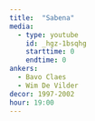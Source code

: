 ```yaml
---
title:  "Sabena"
media:
  - type: youtube
    id: _hgz-1bsqhg
    starttime: 0
    endtime: 0
ankers:
  - Bavo Claes
  - Wim De Vilder
decor: 1997-2002
hour: 19:00
---
```

